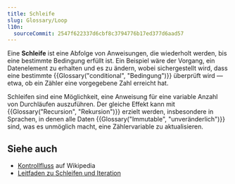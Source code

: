```yaml
---
title: Schleife
slug: Glossary/Loop
l10n:
  sourceCommit: 2547f622337d6cbf8c3794776b17ed377d6aad57
---
```


Eine **Schleife** ist eine Abfolge von Anweisungen, die wiederholt werden, bis eine bestimmte Bedingung erfüllt ist. Ein Beispiel wäre der Vorgang, ein Datenelement zu erhalten und es zu ändern, wobei sichergestellt wird, dass eine bestimmte {{Glossary("conditional", "Bedingung")}} überprüft wird — etwa, ob ein Zähler eine vorgegebene Zahl erreicht hat.

Schleifen sind eine Möglichkeit, eine Anweisung für eine variable Anzahl von Durchläufen auszuführen. Der gleiche Effekt kann mit {{Glossary("Recursion", "Rekursion")}} erzielt werden, insbesondere in Sprachen, in denen alle Daten {{Glossary("Immutable", "unveränderlich")}} sind, was es unmöglich macht, eine Zählervariable zu aktualisieren.

## Siehe auch

- [Kontrollfluss](https://en.wikipedia.org/wiki/Control_flow#Loops) auf Wikipedia
- [Leitfaden zu Schleifen und Iteration](/de/docs/Web/JavaScript/Guide/Loops_and_iteration)
